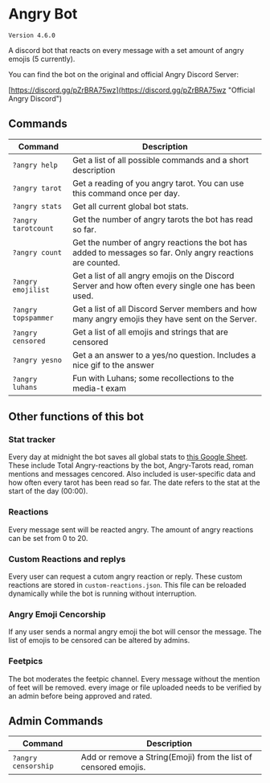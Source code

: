 # Angry Bot

`Version 4.6.0`

A discord bot that reacts on every message with a set amount of angry emojis (5 currently).

You can find the bot on the original and official Angry Discord Server:

[https://discord.gg/pZrBRA75wz](https://discord.gg/pZrBRA75wz "Official Angry Discord")

## Commands

Command | Description
--- | ---
`?angry help`| Get a list of all possible commands and a short description
`?angry tarot`| Get a reading of you angry tarot. You can use this command once per day.
`?angry stats`| Get all current global bot stats.
`?angry tarotcount`| Get the number of angry tarots the bot has read so far.
`?angry count `| Get the number of angry reactions the bot has added to messages so far. Only angry reactions are counted.
`?angry emojilist`| Get a list of all angry emojis on the Discord Server and how often every single one has been used.
`?angry topspammer`| Get a list of all Discord Server members and how many angry emojis they have sent on the Server.
`?angry censored`| Get a list of all emojis and strings that are censored
`?angry yesno`| Get a an answer to a yes/no question. Includes a nice gif to the answer
`?angry luhans`| Fun with Luhans; some recollections to the media-t exam

## Other functions of this bot

### Stat tracker
Every day at midnight the bot saves all global stats to [this Google Sheet](https://docs.google.com/spreadsheets/d/e/2PACX-1vS-jr33D0n-QClwWn9TmhY51st3vJufZDZZyaNCZ1bmcVEEDCkG924exDYddWAn5ETf7Yi2LnqhlJEJ/pubhtml?gid=490395045&single=true "Angry-Bot-Stats"). These include Total Angry-reactions by the bot, Angry-Tarots read, roman mentions and messages cencored. Also included is user-specific data and how often every tarot has been read so far. The date refers to the stat at the start of the day (00:00).

### Reactions
Every message sent will be reacted angry. The amount of angry reactions can be set from 0 to 20.

### Custom Reactions and replys
Every user can request a cutom angry reaction or reply. These custom reactions are stored in `custom-reactions.json`. This file can be reloaded dynamically while the bot is running without interruption. 

### Angry Emoji Cencorship
If any user sends a normal angry emoji the bot will censor the message. The list of emojis to be censored can be altered by admins.

### Feetpics
The bot moderates the feetpic channel. Every message without the mention of feet will be removed. every image or file uploaded needs to be verified by an admin before being approved and rated.

## Admin Commands
Command | Description
--- | ---
`?angry censorship`| Add or remove a String(Emoji) from the list of censored emojis.